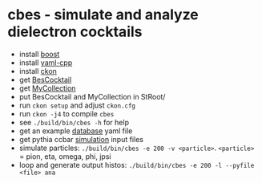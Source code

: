 cbes - simulate and analyze dielectron cocktails
================================================

- install [boost](http://www.boost.org/)
- install [yaml-cpp](https://code.google.com/p/yaml-cpp/)
- install [ckon](http://tschaume.github.io/ckon/)
- get [BesCocktail](http://cgit.the-huck.com/cgit.cgi/BesCocktail/tree/)
- get [MyCollection](http://cgit.the-huck.com/cgit.cgi/MyCollection/tree/)
- put BesCocktail and MyCollection in StRoot/
- run `ckon setup` and adjust `ckon.cfg`
- run `ckon -j4` to compile `cbes`
- see `./build/bin/cbes -h` for help
- get an example [database](http://cgit.the-huck.com/cgit.cgi/BesCocktailDb/tree/db.yml) yaml file
- get pythia ccbar [simulation](http://www.star.bnl.gov/protected/lfspectra/huck/pythia/) input files
- simulate particles: `./build/bin/cbes -e 200 -v <particle>`. `<particle>` = pion, eta, omega, phi, jpsi
- loop and generate output histos: `./build/bin/cbes -e 200 -l --pyfile <file> ana`
